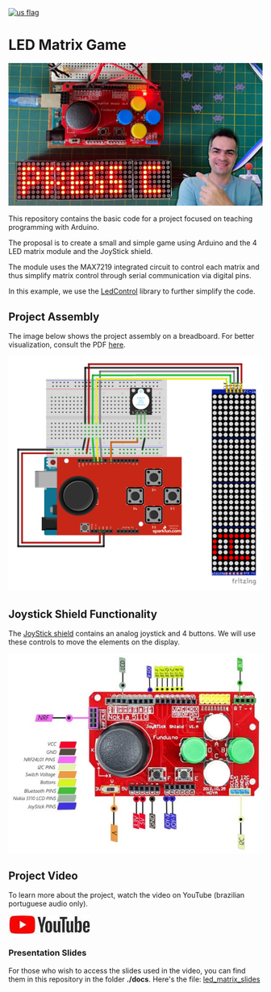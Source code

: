 [<img src="https://em-content.zobj.net/thumbs/160/openmoji/338/flag-brazil_1f1e7-1f1f7.png" alt="us flag" width="48"/>](./README.md)

# LED Matrix Game

![](assets/led_matrix_capa.jpg)

This repository contains the basic code for a project focused on teaching programming with Arduino.

The proposal is to create a small and simple game using Arduino and the 4 LED matrix module and the JoyStick shield.

The module uses the MAX7219 integrated circuit to control each matrix and thus simplify matrix control through serial communication via digital pins.

In this example, we use the [LedControl](https://wayoda.github.io/LedControl/pages/software.html) library to further simplify the code.

## Project Assembly

The image below shows the project assembly on a breadboard. For better visualization, consult the PDF [here](docs/led_matrix_schematic.pdf).

![Project](assets/led_matrix_bb.png)

## Joystick Shield Functionality

The [JoyStick shield](https://s.click.aliexpress.com/e/_DmHztbD) contains an analog joystick and 4 buttons. We will use these controls to move the elements on the display.

![](assets/Dual-Axis-Joystick-Shield-Pinout.jpg)

## Project Video

To learn more about the project, watch the video on YouTube (brazilian portuguese audio only).

[![LED Matrix Game](assets/yt_logo_rgb_light.jpg)](https://www.youtube.com/watch?v=BCVkyoe9aoI)

### Presentation Slides

For those who wish to access the slides used in the video, you can find them in this repository in the folder **./docs**. Here's the file: [led_matrix_slides](docs/led_matrix_slides.pdf)
